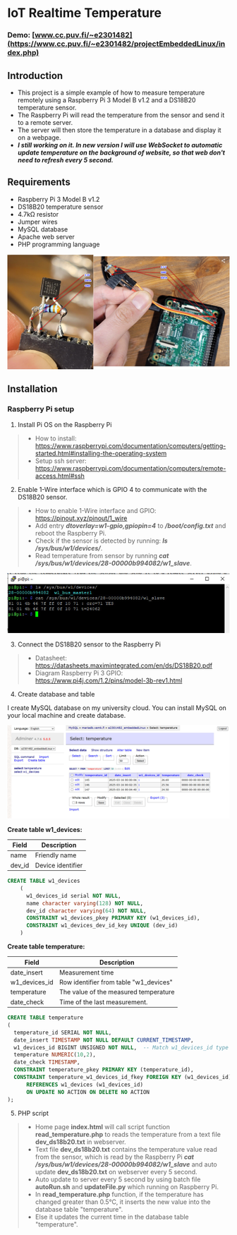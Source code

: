 ﻿# IoT Realtime Temperature

### Demo: [www.cc.puv.fi/~e2301482](https://www.cc.puv.fi/~e2301482/projectEmbeddedLinux/index.php)

## Introduction
- This project is a simple example of how to measure temperature remotely using a Raspberry Pi 3 Model B v1.2 and a DS18B20 temperature sensor. 
- The Raspberry Pi will read the temperature from the sensor and send it to a remote server.
- The server will then store the temperature in a database and display it on a webpage.
- _**I still working on it. In new version I will use WebSocket to automatic update temperature on the background of website, so that web don't need to refresh every 5 second.**_
## Requirements
- Raspberry Pi 3 Model B v1.2
- DS18B20 temperature sensor
- 4.7kΩ resistor
- Jumper wires
- MySQL database
- Apache web server
- PHP programming language

![Check sensor](./img/2025-03-15_224357.jpg)

## Installation
### Raspberry Pi setup 
1. Install Pi OS on the Raspberry Pi
> - How to install: https://www.raspberrypi.com/documentation/computers/getting-started.html#installing-the-operating-system
> - Setup ssh server: https://www.raspberrypi.com/documentation/computers/remote-access.html#ssh

2. Enable 1-Wire interface which is GPIO 4 to communicate with the DS18B20 sensor.
> - How to enable 1-Wire interface and GPIO: https://pinout.xyz/pinout/1_wire
> - Add entry ***dtoverlay=w1-gpio,gpiopin=4*** to ***/boot/config.txt*** and reboot the Raspberry Pi.
> - Check if the sensor is detected by running: _**ls /sys/bus/w1/devices/**_.
> - Read temperature from sensor by running _**cat /sys/bus/w1/devices/28-00000b994082/w1_slave**_.

![Check sensor](./img/2025-03-15_164732.jpg)

3. Connect the DS18B20 sensor to the Raspberry Pi
> - Datasheet: https://datasheets.maximintegrated.com/en/ds/DS18B20.pdf
> - Diagram Raspberry Pi 3 GPIO: https://www.pi4j.com/1.2/pins/model-3b-rev1.html

4. Create database and table

I create MySQL database on my university cloud. You can install MySQL on your local machine and create database.

![Check sensor](./img/2025-03-16_004530.jpg)

**Create table w1_devices:**

|Field	|Description		|
|-------|-------------------|
|name	|Friendly name		|
|dev_id|Device identifier	|

```sql
CREATE TABLE w1_devices
	(
	  w1_devices_id serial NOT NULL,
	  name character varying(128) NOT NULL, 
	  dev_id character varying(64) NOT NULL,
	  CONSTRAINT w1_devices_pkey PRIMARY KEY (w1_devices_id),
	  CONSTRAINT w1_devices_dev_id_key UNIQUE (dev_id)
	)
```

**Create table temperature:**

|Field	|Description		|
|-------|-------------------|
|date_insert	|Measurement time							 |
|w1_devices_id	|Row identifier from table "w1_devices"		 |
|temperature	|The value of the measured temperature		 |
|date_check		|Time of the last measurement.				 |

```sql
CREATE TABLE temperature
(
  temperature_id SERIAL NOT NULL,
  date_insert TIMESTAMP NOT NULL DEFAULT CURRENT_TIMESTAMP,
  w1_devices_id BIGINT UNSIGNED NOT NULL,  -- Match w1_devices_id type
  temperature NUMERIC(10,2),
  date_check TIMESTAMP,
  CONSTRAINT temperature_pkey PRIMARY KEY (temperature_id),
  CONSTRAINT temperature_w1_devices_id_fkey FOREIGN KEY (w1_devices_id)
      REFERENCES w1_devices (w1_devices_id)
      ON UPDATE NO ACTION ON DELETE NO ACTION
);
```

5. PHP script

> - Home page **index.html** will call script function **read_temperature.php** to reads the temperature from a text file **dev_ds18b20.txt** in webserver.
> - Text file **dev_ds18b20.txt** contains the temperature value read from the sensor, which is read by the Raspberry Pi _**cat /sys/bus/w1/devices/28-00000b994082/w1_slave**_ and auto update **dev_ds18b20.txt** on webserver every 5 second.
> - Auto update to server every 5 second by using batch file **autoRun.sh** and **updateFile.py** which running on Raspberry Pi.
> - In **read_temperature.php** function, if the temperature has changed greater than 0.5°C, it inserts the new value into the database table "temperature".
> - Else it updates the current time in the database table "temperature".
